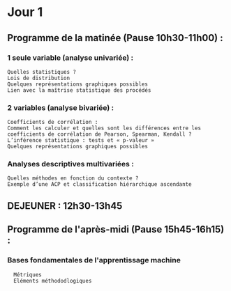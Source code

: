# Jour 1

## Programme de la matinée (Pause 10h30-11h00) :

  ### 1 seule variable (analyse univariée) : 
    Quelles statistiques ?
    Lois de distribution
    Quelques représentations graphiques possibles
    Lien avec la maîtrise statistique des procédés 
  ### 2 variables (analyse bivariée) : 
    Coefficients de corrélation :
    Comment les calculer et quelles sont les différences entre les coefficients de corrélation de Pearson, Spearman, Kendall ?  
    L’inférence statistique : tests et « p-valeur » 
    Quelques représentations graphiques possibles 
  ### Analyses descriptives multivariées :
    Quelles méthodes en fonction du contexte ?
    Exemple d’une ACP et classification hiérarchique ascendante

## DEJEUNER : 12h30-13h45

## Programme de l'après-midi (Pause 15h45-16h15) :

  ### Bases fondamentales de l'apprentissage machine
      Métriques 
      Eléments méthododlogiques
